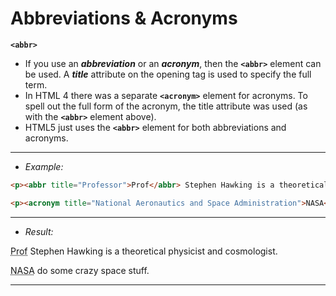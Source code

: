 # Abbreviations & Acronyms

**`<abbr>`**
- If you use an ***abbreviation*** or an ***acronym***, then the **`<abbr>`** element can be used. A ***title*** attribute on the opening tag is used to specify the full term.
- In HTML 4 there was a separate **`<acronym>`** element for acronyms. To spell out the full form of the acronym, the title attribute was used (as with the **`<abbr>`** element above).
- HTML5 just uses the **`<abbr>`** element for both abbreviations and acronyms.

---
- *Example:*

```html
<p><abbr title="Professor">Prof</abbr> Stephen Hawking is a theoretical physicist and cosmologist.</p>

<p><acronym title="National Aeronautics and Space Administration">NASA</acronym> do some crazy space stuff.</p>
```
---
- *Result:*

<p><abbr title="Professor">Prof</abbr> Stephen Hawking is a theoretical physicist and cosmologist.</p>

<p><acronym title="National Aeronautics and Space Administration">NASA</acronym> do some crazy space stuff.</p>

---
